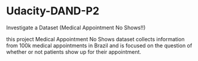 # Udacity-DAND-P2
Investigate a Dataset (Medical Appointment No Shows!!)

this project Medical Appointment No Shows dataset collects information from 100k medical appointments in Brazil and is focused on the question of whether or not patients show up for their appointment.

